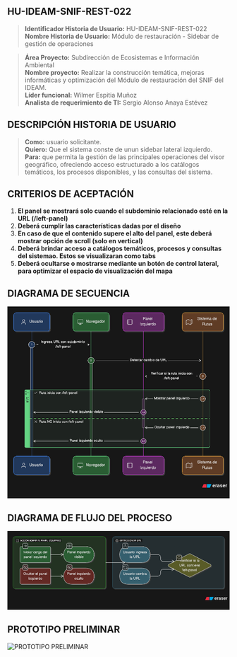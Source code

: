 ## HU-IDEAM-SNIF-REST-022
> **Identificador Historia de Usuario:** HU-IDEAM-SNIF-REST-022 \
> **Nombre Historia de Usuario:** Módulo de restauración - Sidebar de gestión de operaciones

> **Área Proyecto:** Subdirección de Ecosistemas e Información Ambiental \
> **Nombre proyecto:** Realizar la construcción temática, mejoras informáticas y optimización del Módulo de restauración del SNIF del IDEAM. \
> **Líder funcional:** Wilmer Espitia Muñoz\
> **Analista de requerimiento de TI:** Sergio Alonso Anaya Estévez

## DESCRIPCIÓN HISTORIA DE USUARIO

> **Como:** usuario solicitante. \
> **Quiero:** Que el sistema conste de unun sidebar lateral izquierdo. \
> **Para:** que permita la gestión de las principales operaciones del visor geográfico, ofreciendo acceso estructurado a los catálogos temáticos, los procesos disponibles, y las consultas del sistema.

## CRITERIOS DE ACEPTACIÓN

1. **El panel se mostrará solo cuando el subdominio relacionado esté en la URL (/left-panel)**
2. **Deberá cumplir las características dadas por el diseño**
3. **En caso de que el contenido supere el alto del panel, este deberá mostrar opción de scroll (solo en vertical)**
4. **Deberá brindar acceso a catálogos temáticos, procesos y consultas del sistemao. Estos se visualizaran como tabs**
5. **Deberá ocultarse o mostrarse mediante un botón de control lateral, para optimizar el espacio de visualización del mapa**

## DIAGRAMA DE SECUENCIA

![IMAGEN DIAGRAMA DE SECUENCIA](assets/secuencia-hu-ideam-snif-rest-021.png)

## DIAGRAMA DE FLUJO DEL PROCESO

![IMAGEN DIAGRAMA DE FLUJO DEL PROCESO](assets/actividades-hu-ideam-snif-rest-021.png)

## PROTOTIPO PRELIMINAR

![PROTOTIPO PRELIMINAR](assets/wireframe-hu-ideam-snif-rest-001.png)
